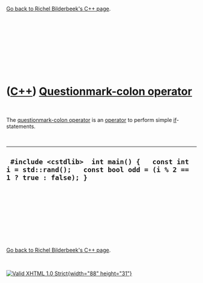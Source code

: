 

[Go back to Richel Bilderbeek's C++ page](Cpp.htm).

 

 

 

 

 

([C++](Cpp.htm)) [Questionmark-colon operator](CppOperatorQuestionmarkColon.htm)
================================================================================

 

The [questionmark-colon operator](CppOperatorQuestionmarkColon.htm) is
an [operator](CppOperator.htm) to perform simple
[if](CppIf.htm)-statements.

 

  --------------------------------------------------------------------------------------------------------------------
  ` #include <cstdlib>  int main() {   const int i = std::rand();   const bool odd = (i % 2 == 1 ? true : false); }`
  --------------------------------------------------------------------------------------------------------------------

 

 

 

 

 

[Go back to Richel Bilderbeek's C++ page](Cpp.htm).



 

[![Valid XHTML 1.0 Strict](valid-xhtml10.png){width="88"
height="31"}](http://validator.w3.org/check?uri=referer)
